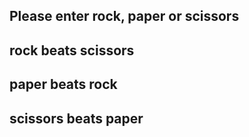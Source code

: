 ## Please enter rock, paper or scissors
## rock beats scissors
## paper beats rock
## scissors beats paper